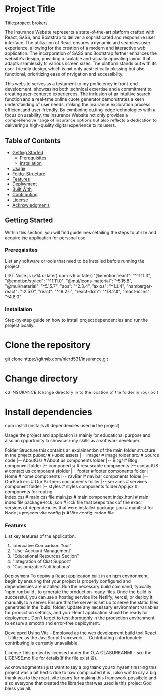 # Project Title
Title:propect brokers 

The Insurance Website represents a state-of-the-art platform crafted with React, SASS, and Bootstrap to deliver a sophisticated and responsive user interface. The utilization of React ensures a dynamic and seamless user experience, allowing for the creation of a modern and interactive web application. The incorporation of SASS and Bootstrap further enhances the website's design, providing a scalable and visually appealing layout that adapts seamlessly to various screen sizes. The platform stands out with its user-friendly design, which is not only aesthetically pleasing but also functional, prioritizing ease of navigation and accessibility.

This website serves as a testament to my proficiency in front-end development, showcasing both technical expertise and a commitment to creating user-centered experiences. The inclusion of an intuitive search function and a real-time online quote generator demonstrates a keen understanding of user needs, making the insurance exploration process efficient and user-friendly. By combining cutting-edge technologies with a focus on usability, the Insurance Website not only provides a comprehensive range of insurance options but also reflects a dedication to delivering a high-quality digital experience to its users.


## Table of Contents

- [Getting Started](#getting-started)
  - [Prerequisites](#prerequisites)
  - [Installation](#installation)
- [Usage](#usage)
- [Folder Structure](#folder-structure)
- [Features](#features)
- [Deployment](#deployment)
- [Built With](#built-with)
- [Contributing](#contributing)
- [License](#license)
- [Acknowledgments](#acknowledgments)

## Getting Started


Within this section, you will find guidelines detailing the steps to utilize and acquire the application for personal use.

### Prerequisites

List any software or tools that need to be installed before running the project.

LIST
Node.js (v14 or later)
npm (v6 or later)
"@emotion/react": "^11.11.3",
"@emotion/styled": "^11.11.0",
"@mui/icons-material": "^5.15.8",
"@mui/material": "^5.15.7",
"aos": "^2.3.4",
"axios": "^1.3.4",
"hamburger-react": "^2.5.0",
"react": "^18.2.0",
"react-dom": "^18.2.0",
"react-icons": "^4.8.0"



### Installation

Step-by-step guide on how to install project dependencies and run the project locally.

# Clone the repository
git clone https://github.com/nicxd531/insurance.git

# Change directory
cd INSURANCE (change directory in to the location of the folder in your pc )

# Install dependencies
npm install (installs all dependencies used in the project)

Usage
the project and application is mainly for educational purpose and also an oppurtunity to showcase my skills as a software developer.

Folder Structure
this contains an explainantion of the main folder structure in the project
public/               # Public assets
|-- image/           # image folder
src/                  # Source code
|-- AboutUs/           # About us components folder
|-- Blog/       # Blog component folder
|-- components/            # resuseable components
|-- contactUS          # contact us component sfolder
|-- footer           # footer components folder
|-- Home           # home components
|-- navBar           # nav bar components folder
|-- OurPartners           # Our Partners components folder
|-- services          # services component folder
|-- styles           # styles components folder
App.jsx             # components for routing  
Index.css             # main css file
main.jsx            # main component
index.html            # main index file
package-lock.json     # lock file that keeps track of the exact versions of dependencies that were installed
package.json          # manifest for Node.js projects 
vite.config.js        # Vite configuration file

### Features
List key features of the application.
1. Interactive Comparison Tool"
2. "User Account Management"
3. "Educational Resources Section"
4. "Integration of Chat Support"
5. "Customizable Notifications"

Deployment
To deploy a React application built in an npm environment, begin by ensuring that your project is properly configured and dependencies are installed. Run the necessary build command, typically 'npm run build', to generate the production-ready files. Once the build is successful, you can use a hosting service like Netlify, Vercel, or deploy it manually to a server. Ensure that the server is set up to serve the static files generated in the 'build' folder. Update any necessary environment variables for production settings, and your React application should be ready for deployment. Don't forget to test thoroughly in the production environment to ensure a smooth and error-free deployment.


Developed Using
Vite - Employed as the web development build tool
React - Utilized as the JavaScript framework
...
Contributing
unfortunately contributing is currently unavailable

License
This project is licensed under the OLA OLASUNKANMI - see the LICENSE.md file for details(if the file exist 😅).

Acknowledgments
i just want to say a big thank you to myself finishing this project was a bit hectic due to how complicated it is ,i also wnt to say a big thank you to the react ,vite teams for making this framework possibele and also everyone that created the libraries that was used in this project God bless you all.
